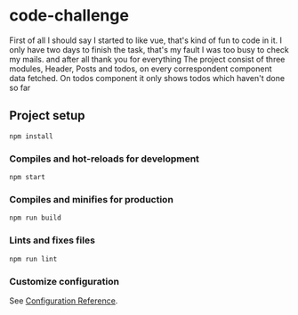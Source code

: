 # code-challenge

 First of all I should say I started to like vue, that's kind of fun to code in it.
 I only have two days to finish the task, that's my fault I was too busy to check my mails. and after all thank you for everything
 The project consist of three modules, Header, Posts and todos, on every correspondent component data fetched.
 On todos component it only shows todos which haven't done so far
## Project setup
```
npm install
```

### Compiles and hot-reloads for development
```
npm start
```

### Compiles and minifies for production
```
npm run build
```

### Lints and fixes files
```
npm run lint
```

### Customize configuration
See [Configuration Reference](https://cli.vuejs.org/config/).
